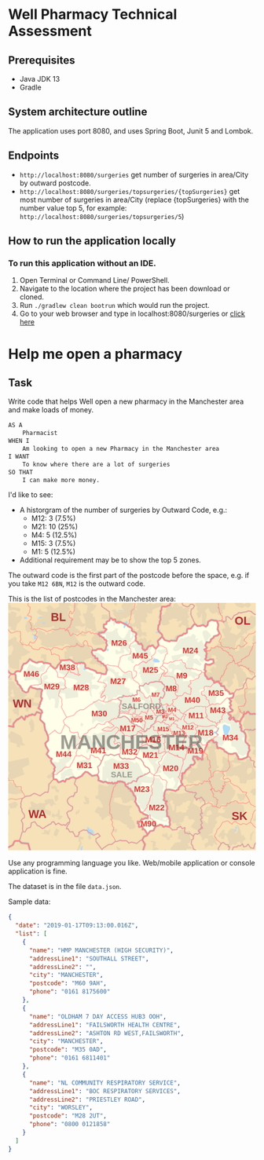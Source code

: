 # Well Pharmacy Technical Assessment

 ## Prerequisites
 - Java JDK 13
 - Gradle
 
 ## System architecture outline
The application uses port 8080, and uses Spring Boot, Junit 5 and Lombok. 

## Endpoints
- ```http://localhost:8080/surgeries``` get number of surgeries in area/City by outward postcode.
- ```http://localhost:8080/surgeries/topsurgeries/{topSurgeries}``` get most number of surgeries in area/City  (replace {topSurgeries} with the number value  top 5, for example: ```http://localhost:8080/surgeries/topsurgeries/5```)


## How to run the application locally
### To run this application without an IDE.
1. Open Terminal or Command Line/ PowerShell.
2. Navigate to the location where the project has been download or cloned.
3. Run `./gradlew clean bootrun` which would run the project.
4. Go to your web browser and type in localhost:8080/surgeries or [click here](http://localhost:8080/surgeries) 

# Help me open a pharmacy

## Task

Write code that helps Well open a new pharmacy in the Manchester area and make loads of money.

```
AS A
    Pharmacist
WHEN I
    Am looking to open a new Pharmacy in the Manchester area
I WANT
    To know where there are a lot of surgeries
SO THAT
    I can make more money.
```

I'd like to see:

- A historgram of the number of surgeries by Outward Code, e.g.:
  - M12: 3 (7.5%)
  - M21: 10 (25%)
  - M4: 5 (12.5%)
  - M15: 3 (7.5%)
  - M1: 5 (12.5%)
- Additional requirement may be to show the top 5 zones.

The outward code is the first part of the postcode before the space, e.g. if you take `M12 6BN`, `M12` is the outward code.

This is the list of postcodes in the Manchester area:
![gm](gm.png)

Use any programming language you like. Web/mobile application or console application is fine.

The dataset is in the file `data.json`.

Sample data:

```json
{
  "date": "2019-01-17T09:13:00.016Z",
  "list": [
    {
      "name": "HMP MANCHESTER (HIGH SECURITY)",
      "addressLine1": "SOUTHALL STREET",
      "addressLine2": "",
      "city": "MANCHESTER",
      "postcode": "M60 9AH",
      "phone": "0161 8175600"
    },
    {
      "name": "OLDHAM 7 DAY ACCESS HUB3 OOH",
      "addressLine1": "FAILSWORTH HEALTH CENTRE",
      "addressLine2": "ASHTON RD WEST,FAILSWORTH",
      "city": "MANCHESTER",
      "postcode": "M35 0AD",
      "phone": "0161 6811401"
    },
    {
      "name": "NL COMMUNITY RESPIRATORY SERVICE",
      "addressLine1": "BOC RESPIRATORY SERVICES",
      "addressLine2": "PRIESTLEY ROAD",
      "city": "WORSLEY",
      "postcode": "M28 2UT",
      "phone": "0800 0121858"
    }
  ]
}
```
